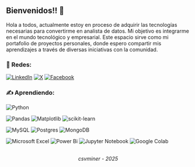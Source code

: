 ## Bienvenidos!! 👋
Hola a todos, actualmente estoy en proceso de adquirir las tecnologías necesarias para convertirme en analista de datos. Mi objetivo es integrarme en el mundo tecnológico y empresarial. Este espacio sirve como mi portafolio de proyectos personales, donde espero compartir mis aprendizajes a través de diversas iniciativas con la comunidad.

### 👥 Redes:
[![LinkedIn](https://img.shields.io/badge/linkedin-%230077B5.svg?style=for-the-badge&logo=linkedin&logoColor=white)](https://www.linkedin.com/in/csvminer/)
[![X](https://img.shields.io/badge/X-%23000000.svg?style=for-the-badge&logo=X&logoColor=white)](https://x.com/csvminer) 
[![Facebook](https://img.shields.io/badge/Facebook-%231877F2.svg?style=for-the-badge&logo=Facebook&logoColor=white)](https://www.facebook.com/profile.php?id=61572460088469)


### ✍️ Aprendiendo:
![Python](https://img.shields.io/badge/python-3670A0?style=for-the-badge&logo=python&logoColor=ffdd54)


![Pandas](https://img.shields.io/badge/pandas-%23150458.svg?style=for-the-badge&logo=pandas&logoColor=white)
![Matplotlib](https://img.shields.io/badge/Matplotlib-%23ffffff.svg?style=for-the-badge&logo=Matplotlib&logoColor=black)
![scikit-learn](https://img.shields.io/badge/scikit--learn-%23F7931E.svg?style=for-the-badge&logo=scikit-learn&logoColor=white)


![MySQL](https://img.shields.io/badge/mysql-4479A1.svg?style=for-the-badge&logo=mysql&logoColor=white)
![Postgres](https://img.shields.io/badge/postgres-%23316192.svg?style=for-the-badge&logo=postgresql&logoColor=white)
![MongoDB](https://img.shields.io/badge/MongoDB-%234ea94b.svg?style=for-the-badge&logo=mongodb&logoColor=white)


![Microsoft Excel](https://img.shields.io/badge/Microsoft_Excel-217346?style=for-the-badge&logo=microsoft-excel&logoColor=white)
![Power Bi](https://img.shields.io/badge/power_bi-F2C811?style=for-the-badge&logo=powerbi&logoColor=black)
![Jupyter Notebook](https://img.shields.io/badge/jupyter-%23FA0F00.svg?style=for-the-badge&logo=jupyter&logoColor=white)
![Google Colab](https://img.shields.io/badge/Google%20Colab-%23F9A825.svg?style=for-the-badge&logo=googlecolab&logoColor=white)


<br>
<div align="center"><i>csvminer - 2025</i></div>

<!-- ![MQ](https://github.com/user-attachments/assets/d3e7ed15-b002-4916-8f71-f5507ff47cdb)
![tec](https://github.com/user-attachments/assets/4d4f3899-209c-4595-a363-3eb3dc4b57f3)
![4AnalyzeYou](https://github.com/user-attachments/assets/4cbad6b6-6a39-4ada-a5ba-e2ae6c389607) -->
